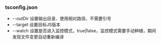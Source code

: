 ### tsconfig.json
- --outDir 设置输出目录、使用相对路径、不需要引号
- --target 设置目标JS版本
- --watch  设置是否进入监控模式，true|false，监控模式需要手动种植，期间发现文件变更自动重新编译

